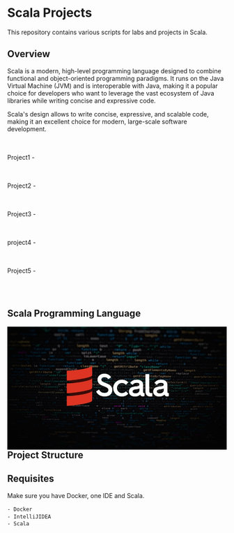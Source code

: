 # Scala Projects

This repository contains various scripts for labs and projects in Scala.

## Overview

Scala is a modern, high-level programming language designed to combine functional and object-oriented programming paradigms. It runs on the Java Virtual Machine (JVM) and is interoperable with Java, making it a popular choice for developers who want to leverage the vast ecosystem of Java libraries while writing concise and expressive code.

Scala's design allows to write concise, expressive, and scalable code, making it an excellent choice for modern, large-scale software development.

<br/><br/>
Project1 - 

<br/><br/>
Project2 - 

<br/><br/>
Project3 - 

<br/><br/>
project4 - 

<br/><br/>
Project5 - 

<br/><br/>

## Scala Programming Language

 <img width="2500px" align="right"  src="https://github.com/julianasantimaria/Projects_Scala/blob/HTML/imageScala.jpg">

 <br/>
 <br/>


## Project Structure




## Requisites

Make sure you have Docker, one IDE and Scala. 

```bash
- Docker
- IntelliJIDEA
- Scala